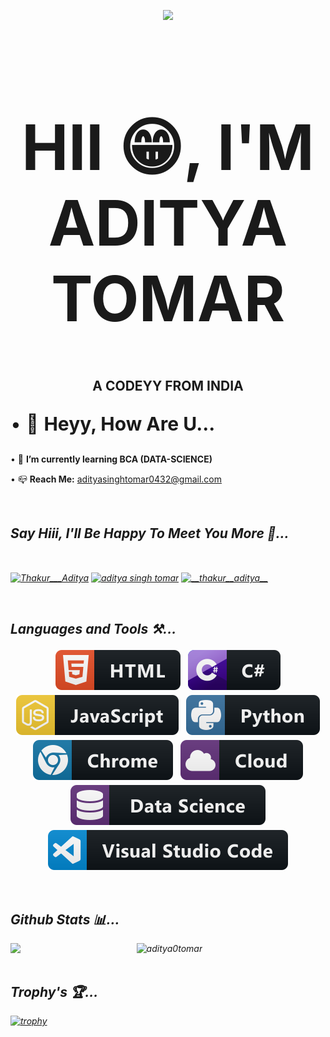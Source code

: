 <p align="center">
  <img src="https://github.com/user-attachments/assets/053cf8d1-ac18-4f03-b8fb-b06adde3c61c" width="190px"/><p/>


<h1 align="center" style="font-size:100px;">HII 😁, I'M ADITYA TOMAR </h1>
<h2 align="center">A CODEYY FROM INDIA </h2>

<p style="font-size:30px;"> 
<p style="font-size:30px;">
  • 👋 <strong>Heyy, How Are U...</strong><br>
  
  • 🌱 <strong>I’m currently learning BCA (DATA-SCIENCE)</strong><br>
  
  • 📪 <strong>Reach Me:</strong> <a href="mailto:adityasinghtomar0432@gmail.com">adityasinghtomar0432@gmail.com</a>

<br>
<em>
<h2>Say Hiii, I'll Be Happy To Meet You More 👾...</h2>
<br>

<a href="https://twitter.com/Thakur___Aditya" target="blank"><img align="center" src="https://raw.githubusercontent.com/rahuldkjain/github-profile-readme-generator/master/src/images/icons/Social/twitter.svg" alt="Thakur___Aditya" height="40" width="40" /></a>
  <a href="https://linkedin.com/in/aditya-singh-tomar-a3a729362" target="blank"><img align="center" src="https://raw.githubusercontent.com/rahuldkjain/github-profile-readme-generator/master/src/images/icons/Social/linked-in-alt.svg" alt="aditya singh tomar" height="30" width="50" /></a>
<a href="https://instagram.com/__thakur__aditya__" target="blank"><img align="center" src="https://raw.githubusercontent.com/rahuldkjain/github-profile-readme-generator/master/src/images/icons/Social/instagram.svg" alt="__thakur__aditya__" height="40" width="40" /></a>

<br>

<h2>Languages and Tools ⚒️...</h2>
<p align="center">
  <!-- For more icons please follow  https://github.com/MikeCodesDotNET/ColoredBadges -->
  <img src="https://raw.githubusercontent.com/8bithemant/8bithemant/master/svg/dev/languages/html.svg" alt="html" style="vertical-align:top; margin:4px">    
  <img src="https://raw.githubusercontent.com/8bithemant/8bithemant/master/svg/dev/languages/csharp.svg" alt="csharp" style="vertical-align:top; margin:4px">
  <img src="https://raw.githubusercontent.com/8bithemant/8bithemant/master/svg/dev/languages/js.svg" alt="js" style="vertical-align:top; margin:4px">
  <img src="https://raw.githubusercontent.com/8bithemant/8bithemant/master/svg/dev/languages/python.svg" alt="python" style="vertical-align:top; margin:4px">
  <img src="https://raw.githubusercontent.com/8bithemant/8bithemant/master/svg/dev/misc/chrome.svg" alt="chrome" style="vertical-align:top; margin:4px">
  <img src="https://raw.githubusercontent.com/8bithemant/8bithemant/master/svg/dev/misc/cloud.svg" alt="cloud" style="vertical-align:top; margin:4px">
  <img src="https://raw.githubusercontent.com/8bithemant/8bithemant/master/svg/dev/misc/datascience.svg" alt="datascience" style="vertical-align:top; margin:4px">
  <img src="https://raw.githubusercontent.com/8bithemant/8bithemant/master/svg/dev/tools/visualstudio_code.svg" alt="vscode" style="vertical-align:top; margin:4px">
</p>

<br/> 

<h2> Github Stats 📊...</h2> 
<a href="https://github.com/aditya0tomar/github-readme-stats"><img align="left" width="40%" src="https://github-readme-stats.vercel.app/api/top-langs/?username=aditya0tomar&layout=compact&theme=tokyonight" /></a>
<img width="55%" src="https://github-readme-streak-stats.herokuapp.com/?user=aditya0tomar&theme=tokyonight" alt="aditya0tomar" />
<br/>

<br/>
<h2>Trophy's 🏆...</h2>

[![trophy](https://github-profile-trophy.vercel.app/?username=aditya0tomar&theme=onedark)](https://github.com/aditya0tomar/github-profile-trophy)
<!---
aditya0tomar/aditya0tomar is a ✨ special ✨ repository because its `README.md` (this file) appears on your GitHub profile.
You can click the Preview link to take a look at your changes

